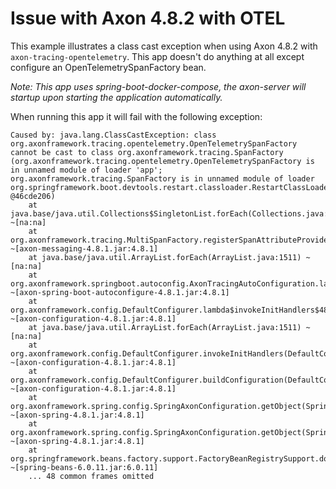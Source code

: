 # Issue with Axon 4.8.2 with OTEL

This example illustrates a class cast exception when using Axon 4.8.2 with `axon-tracing-opentelemetry`.  This app doesn't do anything at all except configure an OpenTelemetrySpanFactory bean.

*Note: This app uses spring-boot-docker-compose, the axon-server will startup upon starting the application automatically.* 

When running this app it will fail with the following exception:

```
Caused by: java.lang.ClassCastException: class org.axonframework.tracing.opentelemetry.OpenTelemetrySpanFactory cannot be cast to class org.axonframework.tracing.SpanFactory (org.axonframework.tracing.opentelemetry.OpenTelemetrySpanFactory is in unnamed module of loader 'app'; org.axonframework.tracing.SpanFactory is in unnamed module of loader org.springframework.boot.devtools.restart.classloader.RestartClassLoader @46cde206)
	at java.base/java.util.Collections$SingletonList.forEach(Collections.java:4966) ~[na:na]
	at org.axonframework.tracing.MultiSpanFactory.registerSpanAttributeProvider(MultiSpanFactory.java:100) ~[axon-messaging-4.8.1.jar:4.8.1]
	at java.base/java.util.ArrayList.forEach(ArrayList.java:1511) ~[na:na]
	at org.axonframework.springboot.autoconfig.AxonTracingAutoConfiguration.lambda$null$0(AxonTracingAutoConfiguration.java:76) ~[axon-spring-boot-autoconfigure-4.8.1.jar:4.8.1]
	at org.axonframework.config.DefaultConfigurer.lambda$invokeInitHandlers$48(DefaultConfigurer.java:819) ~[axon-configuration-4.8.1.jar:4.8.1]
	at java.base/java.util.ArrayList.forEach(ArrayList.java:1511) ~[na:na]
	at org.axonframework.config.DefaultConfigurer.invokeInitHandlers(DefaultConfigurer.java:819) ~[axon-configuration-4.8.1.jar:4.8.1]
	at org.axonframework.config.DefaultConfigurer.buildConfiguration(DefaultConfigurer.java:780) ~[axon-configuration-4.8.1.jar:4.8.1]
	at org.axonframework.spring.config.SpringAxonConfiguration.getObject(SpringAxonConfiguration.java:64) ~[axon-spring-4.8.1.jar:4.8.1]
	at org.axonframework.spring.config.SpringAxonConfiguration.getObject(SpringAxonConfiguration.java:41) ~[axon-spring-4.8.1.jar:4.8.1]
	at org.springframework.beans.factory.support.FactoryBeanRegistrySupport.doGetObjectFromFactoryBean(FactoryBeanRegistrySupport.java:148) ~[spring-beans-6.0.11.jar:6.0.11]
	... 48 common frames omitted
```

